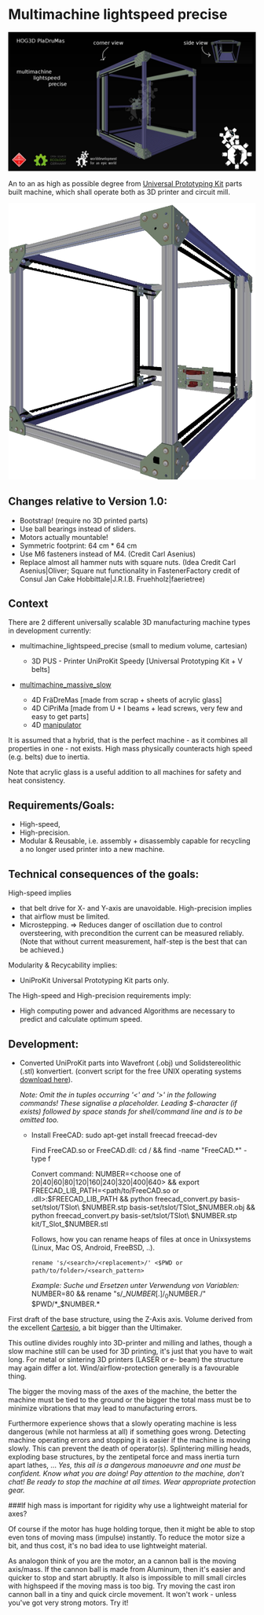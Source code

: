 Multimachine lightspeed precise
=======



<img src="multimachine_universally_scalable_schema.jpg" alt="" title=""/>


An to an as high as possible degree from <a href="http://wiki.opensourceecology.de/Universal_Prototyping_Kit#Basis-Set_Strukturelemente">Universal Prototyping Kit</a> parts built machine, which shall operate both as 3D printer and circuit mill.

<img src="HOG3D_PlaDruMas.png" alt="" title=""/>


Changes relative to Version 1.0:
---
* Bootstrap! (require no 3D printed parts)
* Use ball bearings instead of sliders.
* Motors actually mountable!
* Symmetric footprint: 64 cm * 64 cm
* Use M6 fasteners instead of M4. (Credit Carl Asenius)
* Replace almost all hammer nuts with square nuts. (Idea Credit Carl Asenius|Oliver; Square nut functionality in FastenerFactory credit of Consul Jan Cake Hobbittale|J.R.I.B. Fruehholz|faerietree)


Context
----
There are 2 different universally scalable 3D manufacturing machine types in development currently:

* multimachine_lightspeed_precise (small to medium volume, cartesian)
  * 3D PUS - Printer UniProKit Speedy [Universal Prototyping Kit + V belts]

* <a href="https://github.com/faerietree/multimachine_massive_slow">multimachine_massive_slow</a>
  * 4D FräDreMas [made from scrap + sheets of acrylic glass]
  * 4D CiPriMa [made from U + I beams + lead screws, very few and easy to get parts]
  * 4D <a href="https://github.com/faerietree/manipulator">manipulator</a>

It is assumed that a hybrid, that is the perfect machine - as it combines all properties in one - not exists.
High mass physically counteracts high speed (e.g. belts) due to inertia.

Note that acrylic glass is a useful addition to all machines for safety and heat consistency.


Requirements/Goals:
---

* High-speed,
* High-precision.
* Modular & Reusable, i.e. assembly + disassembly capable for recycling a no longer used printer into a new machine.


Technical consequences of the goals:
---
High-speed implies
* that belt drive for X- and Y-axis are unavoidable.
High-precision implies
* that airflow must be limited.
* Microstepping. => Reduces danger of oscillation due to control oversteering, with precondition the current can be measured reliably. (Note that without current measurement, half-step is the best that can be achieved.)

Modularity & Recycability implies:
* UniProKit Universal Prototyping Kit parts only.

The High-speed and High-precision requirements imply:
* High computing power and advanced Algorithms are necessary to predict and calculate optimum speed.



Development:
----
* Converted UniProKit parts into Wavefront (.obj) und Solidstereolithic (.stl) konvertiert. (convert script for the free UNIX operating systems <a href="https://github.com/faerietree/multimachine_lightspeed_precise/blob/master/freecad_convert.py">download here</a>).

  *Note: Omit the in tuples occurring '<' and '>' in the following commands! These signalise a placeholder.
  Leading $-character (if exists) followed by space stands for shell/command line and is to be omitted too.*

  * Install FreeCAD:
        sudo apt-get install freecad freecad-dev

    Find FreeCAD.so or FreeCAD.dll:
        cd / && find -name "FreeCAD.*" -type f

    Convert command:
        NUMBER=<choose one of 20|40|60|80|120|160|240|320|400|640> && export FREECAD_LIB_PATH=<path/to/FreeCAD.so or .dll>:$FREECAD_LIB_PATH && python freecad_convert.py basis-set/tslot/TSlot\ $NUMBER.stp basis-set/tslot/TSlot_$NUMBER.obj && python freecad_convert.py basis-set/tslot/TSlot\ $NUMBER.stp kit/T_Slot_$NUMBER.stl

    Follows, how you can rename heaps of files at once in Unixsystems (Linux, Mac OS, Android, FreeBSD, ..).

        rename 's/<search>/<replacement>/' <$PWD or path/to/folder>/<search_pattern>

    *Example: Suche und Ersetzen unter Verwendung von Variablen:*
        NUMBER=80 && rename "s/_$NUMBER[.]/_0$NUMBER./" $PWD/*_$NUMBER.*





First draft of the base structure, using the Z-Axis axis. Volume derived from the excellent <a href="http://mauk.cc/">Cartesio</a>, a bit bigger than the Ultimaker.


This outline divides roughly into 3D-printer and milling and lathes, though a slow machine still can be used for 3D printing, it's just that you have to wait long.
For metal or sintering 3D printers (LASER or e- beam) the structure may again differ a lot. Wind/airflow-protection generally is a favourable thing.

The bigger the moving mass of the axes of the machine, the better the machine must be tied to the ground or the bigger the total mass must be to minimize vibrations that may lead to manufacturing errors.

Furthermore experience shows that a slowly operating machine is less dangerous (while not harmless at all) if something goes wrong. Detecting machine operating errors and stopping it is easier if the machine is moving slowly. This can prevent the death of operator(s).
Splintering milling heads, exploding base structures, by the zentipetal force and mass inertia turn apart lathes, ...
*Yes, this all is a dangerous manoeuvre and one must be confident. Know what you are doing! Pay attention to the machine, don't chat! Be ready to stop the machine at all times. Wear appropriate protection gear.*

###If high mass is important for rigidity why use a lightweight material for axes?

Of course if the motor has huge holding torque, then it might be able to stop even tons of moving mass (impulse) instantly. To reduce the motor size a bit, and thus cost, it's no bad idea to use lightweight material.

As analogon think of you are the motor, an a cannon ball is the moving axis/mass.
If the cannon ball is made from Aluminum, then it's easier and quicker to stop and start abruptly. It also is impossible to mill small circles with highspeed if the moving mass is too big. Try moving the cast iron cannon ball in a tiny and quick circle movement. It won't work - unless you've got very strong motors. Try it!


